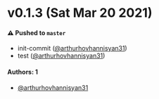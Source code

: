 # v0.1.3 (Sat Mar 20 2021)

#### ⚠️ Pushed to `master`

- init-commit ([@arthurhovhannisyan31](https://github.com/arthurhovhannisyan31))
- test ([@arthurhovhannisyan31](https://github.com/arthurhovhannisyan31))

#### Authors: 1

- [@arthurhovhannisyan31](https://github.com/arthurhovhannisyan31)
